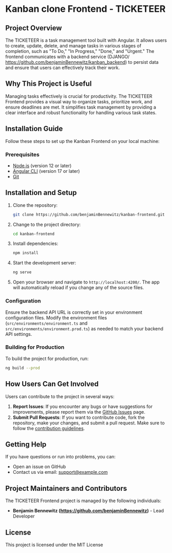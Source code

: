 # Kanban clone Frontend - TICKETEER

## Project Overview
The TICKETEER is a task management tool built with Angular. It allows users to create, update, delete, and manage tasks in various stages of completion, such as "To Do," "In Progress," "Done," and "Urgent." The frontend communicates with a backend service (DJANGO/ https://github.com/benjaminBennewitz/kanban_backend) to persist data and ensure that users can effectively track their work.

## Why This Project is Useful
Managing tasks effectively is crucial for productivity. The TICKETEER Frontend provides a visual way to organize tasks, prioritize work, and ensure deadlines are met. It simplifies task management by providing a clear interface and robust functionality for handling various task states.

## Installation Guide
Follow these steps to set up the Kanban Frontend on your local machine:

### Prerequisites
- [Node.js](https://nodejs.org/) (version 12 or later)
- [Angular CLI](https://angular.io/cli) (version 17 or later)
- [Git](https://git-scm.com/)

## Installation and Setup

1. Clone the repository:
    ```bash
    git clone https://github.com/benjaminBennewitz/kanban-frontend.git
    ```
2. Change to the project directory:
    ```bash
    cd kanban-frontend
    ```
3. Install dependencies:
    ```bash
    npm install
    ```
4. Start the development server:
    ```bash
    ng serve
    ```
5. Open your browser and navigate to `http://localhost:4200/`. The app will automatically reload if you change any of the source files.

### Configuration
Ensure the backend API URL is correctly set in your environment configuration files. Modify the environment files (`src/environments/environment.ts` and `src/environments/environment.prod.ts`) as needed to match your backend API settings.

### Building for Production
To build the project for production, run:
```bash
ng build --prod
```

## How Users Can Get Involved
Users can contribute to the project in several ways:
1. **Report Issues**: If you encounter any bugs or have suggestions for improvements, please report them via the [GitHub Issues](https://github.com/benjaminBennewitz/kanban-frontend/issues) page.
2. **Submit Pull Requests**: If you want to contribute code, fork the repository, make your changes, and submit a pull request. Make sure to follow the [contribution guidelines](CONTRIBUTING.md).

## Getting Help
If you have questions or run into problems, you can:
- Open an issue on GitHub
- Contact us via email: support@example.com

## Project Maintainers and Contributors
The TICKETEER Frontend project is managed by the following individuals:
- **Benjamin Bennewitz (https://github.com/benjaminBennewitz)** - Lead Developer


## License

This project is licensed under the MIT License

